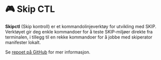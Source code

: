 # 🎮 Skip CTL

**Skipctl** (Skip kontroll) er et kommandolinjeverktøy for utvikling med SKIP.
Verktøyet gir deg enkle kommandoer for å teste SKIP-miljøer direkte fra terminalen,
i tillegg til en rekke kommandoer for å jobbe med skiperator manifester lokalt.


Se [repoet på GitHub](https://github.com/kartverket/skipctl) for mer informasjon.
